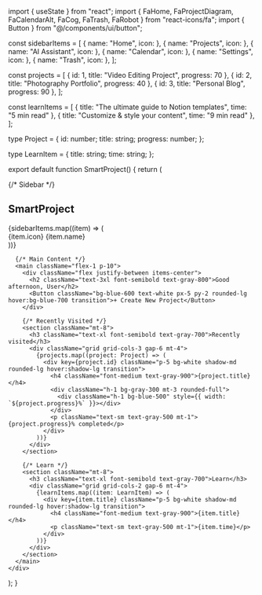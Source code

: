 import { useState } from "react";
import { FaHome, FaProjectDiagram, FaCalendarAlt, FaCog, FaTrash, FaRobot } from "react-icons/fa";
import { Button } from "@/components/ui/button";

const sidebarItems = [
  { name: "Home", icon: <FaHome /> },
  { name: "Projects", icon: <FaProjectDiagram /> },
  { name: "AI Assistant", icon: <FaRobot /> },
  { name: "Calendar", icon: <FaCalendarAlt /> },
  { name: "Settings", icon: <FaCog /> },
  { name: "Trash", icon: <FaTrash /> },
];

const projects = [
  { id: 1, title: "Video Editing Project", progress: 70 },
  { id: 2, title: "Photography Portfolio", progress: 40 },
  { id: 3, title: "Personal Blog", progress: 90 },
];

const learnItems = [
  { title: "The ultimate guide to Notion templates", time: "5 min read" },
  { title: "Customize & style your content", time: "9 min read" },
];

type Project = {
  id: number;
  title: string;
  progress: number;
};

type LearnItem = {
  title: string;
  time: string;
};

export default function SmartProject() {
  return (
    <div className="flex h-screen bg-gray-50">
      {/* Sidebar */}
      <aside className="w-64 bg-gray-900 text-white p-6 shadow-lg">
        <h1 className="text-2xl font-bold mb-6">SmartProject</h1>
        <nav className="space-y-4">
          {sidebarItems.map((item) => (
            <div key={item.name} className="flex items-center gap-3 p-2 rounded-lg cursor-pointer hover:bg-gray-700 transition">
              {item.icon} <span>{item.name}</span>
            </div>
          ))}
        </nav>
      </aside>
      
      {/* Main Content */}
      <main className="flex-1 p-10">
        <div className="flex justify-between items-center">
          <h2 className="text-3xl font-semibold text-gray-800">Good afternoon, User</h2>
          <Button className="bg-blue-600 text-white px-5 py-2 rounded-lg hover:bg-blue-700 transition">+ Create New Project</Button>
        </div>

        {/* Recently Visited */}
        <section className="mt-8">
          <h3 className="text-xl font-semibold text-gray-700">Recently visited</h3>
          <div className="grid grid-cols-3 gap-6 mt-4">
            {projects.map((project: Project) => (
              <div key={project.id} className="p-5 bg-white shadow-md rounded-lg hover:shadow-lg transition">
                <h4 className="font-medium text-gray-900">{project.title}</h4>
                <div className="h-1 bg-gray-300 mt-3 rounded-full">
                  <div className="h-1 bg-blue-500" style={{ width: `${project.progress}%` }}></div>
                </div>
                <p className="text-sm text-gray-500 mt-1">{project.progress}% completed</p>
              </div>
            ))}
          </div>
        </section>

        {/* Learn */}
        <section className="mt-8">
          <h3 className="text-xl font-semibold text-gray-700">Learn</h3>
          <div className="grid grid-cols-2 gap-6 mt-4">
            {learnItems.map((item: LearnItem) => (
              <div key={item.title} className="p-5 bg-white shadow-md rounded-lg hover:shadow-lg transition">
                <h4 className="font-medium text-gray-900">{item.title}</h4>
                <p className="text-sm text-gray-500 mt-1">{item.time}</p>
              </div>
            ))}
          </div>
        </section>
      </main>
    </div>
  );
}
